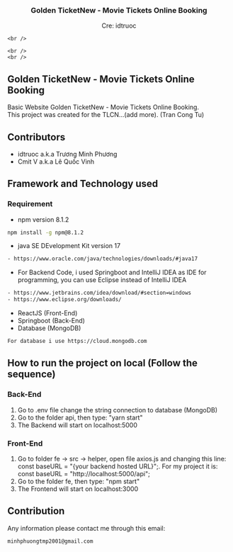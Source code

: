 <!-- PROJECT LOGO -->
<br />


<h3 align="center">Golden TicketNew - Movie Tickets Online Booking</h3>
  <p align="center">
     Cre: idtruoc
     <br/>

    <br />
<!--     <a href=""><strong>Explore the docs »</strong></a> -->
    <br />
    <br />
  </p>
</div>


## Golden TicketNew - Movie Tickets Online Booking
Basic Website Golden TicketNew - Movie Tickets Online Booking.  <br/>
This project was created for the TLCN...(add more).
(Tran Cong Tu)

## Contributors
- idtruoc a.k.a Trương Minh Phương
- Cmit V a.k.a Lê Quốc Vinh

## Framework and Technology used
### Requirement
- npm version 8.1.2
```sh
npm install -g npm@8.1.2
```
- java SE DEvelopment Kit version 17
```sh
- https://www.oracle.com/java/technologies/downloads/#java17
```
- For Backend Code, i used Springboot and IntelliJ IDEA as IDE for programming, you can use Eclipse instead of IntelliJ IDEA
```sh
- https://www.jetbrains.com/idea/download/#section=windows
- https://www.eclipse.org/downloads/
```
- ReactJS (Front-End)
- Springboot (Back-End)
- Database (MongoDB) 
```sh
For database i use https://cloud.mongodb.com
```

## How to run the project on local (Follow the sequence)
### Back-End
1. Go to .env file change the string connection to database (MongoDB)
2. Go to the folder api, then type: "yarn start"
3. The Backend will start on localhost:5000

### Front-End 
1. Go to folder fe -> src -> helper, open file axios.js and changing this line: const baseURL = "{your backend hosted URL}";. For my project it is: const baseURL = "http://localhost:5000/api";
2. Go to the folder fe, then type: "npm start"
3. The Frontend will start on localhost:3000

## Contribution
Any information please contact me through this email: 
```sh
minhphuongtmp2001@gmail.com
```
